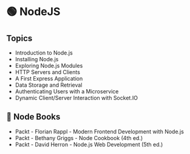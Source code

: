 # 🟢 NodeJS

## Topics

- Introduction to Node.js
- Installing Node.js
- Exploring Node.js Modules
- HTTP Servers and Clients
- A First Express Application
- Data Storage and Retrieval
- Authenticating Users with a Microservice
- Dynamic Client/Server Interaction with Socket.IO

## 📗 Node Books

- Packt - Florian Rappl - Modern Frontend Development with Node.js
- Packt - Bethany Griggs - Node Cookbook (4th ed.)
- Packt - David Herron - Node.js Web Development (5th ed.)
